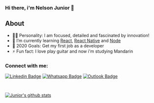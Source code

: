 ### Hi there, i'm Nelson Junior 👋

## About

- 🙍‍♂️ Personality: I am focused, detailed and fascinated by innovation!
- 🌱 I’m currently learning [React](https://reactjs.org/website), [React Native](https://reactnative.dev/) and [Node](https://nodejs.org/en/)
- 🥅 2020 Goals: Get my first job as a developer
- ⚡ Fun fact: I love play guitar and now i'm studying Mandarin

### Connect with me:

[![Linkedin Badge](https://img.shields.io/badge/-LinkedIn-blue?style=flat-square&logo=Linkedin&logoColor=white&link=https://www.linkedin.com/in/nelson-dellosbel-junior/)](https://www.linkedin.com/in/nelson-dellosbel-junior/)
[![Whatsapp Badge](https://img.shields.io/badge/-Whatsapp-4CA143?style=flat-square&labelColor=4CA143&logo=whatsapp&logoColor=white&link=https://api.whatsapp.com/send?phone=5551994103613&text=Olá!😄)](https://api.whatsapp.com/send?phone=5551994103613&text=Olá!😄)
[![Outlook Badge](https://img.shields.io/badge/-Outlook-0078d4?style=flat-square&logo=Microsoft-Outlook&logoColor=white&link=mailto:nelson.dellosbel@edu.pucrs.br)](mailto:nelson.dellosbel@edu.pucrs.br)

<br />

[![Junior's github stats](https://github-readme-stats.vercel.app/api?username=juniordell)](https://github.com/Juniordell)
